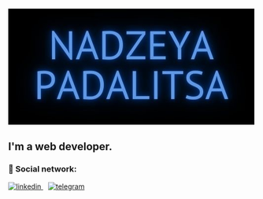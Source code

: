 ![Header](https://github.com/NadzeyaPadalitsa/NadzeyaPadalitsa/blob/main/assets/Nadzeya-Padalitsa.jpg)

## I'm a web developer.


### 🤝 Social network:
  <div>
    <a href="https://www.linkedin.com/in/Nadzeya-Padalitsa/" target="_blank">
      <img src="https://cdn-icons-png.flaticon.com/512/2504/2504799.png" width="40" height="40" alt="linkedin" />
    </a>
    <a style = "margin-left: 10px" href="https://t.me/nadya31121990" target="_blank">
      <img src="https://cdn-icons-png.flaticon.com/512/2111/2111646.png" width="40" height="40" alt="telegram" />
    </a>
  </div>

